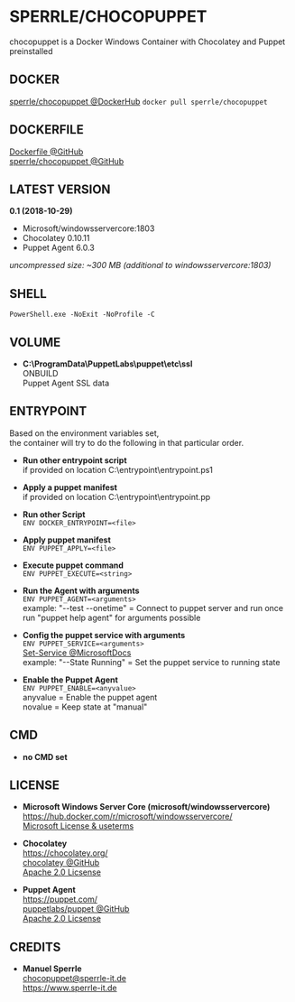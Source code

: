 # SPERRLE/CHOCOPUPPET  
chocopuppet is a Docker Windows Container with Chocolatey and Puppet preinstalled  
  
  
  
## DOCKER
[sperrle/chocopuppet @DockerHub](https://hub.docker.com/r/sperrle/chocopuppet/)
`docker pull sperrle/chocopuppet`  
  
  
  
## DOCKERFILE  
[Dockerfile @GitHub](https://github.com/sperrle/chocopuppet/blob/master/Dockerfile)  
[sperrle/chocopuppet @GitHub](https://github.com/sperrle/chocopuppet)  
  
  
  
## LATEST VERSION  
**0.1 (2018-10-29)**  
* Microsoft/windowsservercore:1803  
* Chocolatey 0.10.11  
* Puppet Agent 6.0.3  
  
_uncompressed size: ~300 MB (additional to windowsservercore:1803)_  
  
  
  
## SHELL  
`PowerShell.exe -NoExit -NoProfile -C`  
  
  
  
## VOLUME  
  
* **C:\ProgramData\PuppetLabs\puppet\etc\ssl**  
ONBUILD  
Puppet Agent SSL data  
  
## ENTRYPOINT  
  
Based on the environment variables set,  
the container will try to do the following in that particular order.  
  
* **Run other entrypoint script**  
if provided on location C:\entrypoint\entrypoint.ps1  
  
* **Apply a puppet manifest**  
if provided on location C:\entrypoint\entrypoint.pp  
  
* **Run other Script**  
`ENV DOCKER_ENTRYPOINT=<file>`  
  
* **Apply puppet manifest**  
`ENV PUPPET_APPLY=<file>`  
  
* **Execute puppet command**  
`ENV PUPPET_EXECUTE=<string>`  
  
* **Run the Agent with arguments**  
`ENV PUPPET_AGENT=<arguments>`  
example: "--test --onetime" = Connect to puppet server and run once  
run "puppet help agent" for arguments possible  
  
* **Config the puppet service with arguments**  
`ENV PUPPET_SERVICE=<arguments>`  
[Set-Service @MicrosoftDocs](https://docs.microsoft.com/powershell/module/microsoft.powershell.management/set-service)  
example: "--State Running" = Set the puppet service to running state  
  	
* **Enable the Puppet Agent**  
`ENV PUPPET_ENABLE=<anyvalue>`  
anyvalue = Enable the puppet agent  
novalue = Keep state at "manual"  
  
  
  
## CMD  
* **no CMD set**  
  
  
  
## LICENSE  
  
* **Microsoft Windows Server Core (microsoft/windowsservercore)**  
https://hub.docker.com/r/microsoft/windowsservercore/  
[Microsoft License & useterms](https://www.microsoft.com/en-us/useterms)  
  
* **Chocolatey**  
https://chocolatey.org/  
[chocolatey @GitHub](https://github.com/chocolatey)  
[Apache 2.0 Licsense](https://www.apache.org/licenses/LICENSE-2.0.html)  
  
* **Puppet Agent**  
https://puppet.com/  
[puppetlabs/puppet @GitHub](https://github.com/puppetlabs/puppet)  
[Apache 2.0 Licsense](https://www.apache.org/licenses/LICENSE-2.0.html)  
  
  
  
## CREDITS  
  
* **Manuel Sperrle**  
chocopuppet@sperrle-it.de  
https://www.sperrle-it.de  
  
